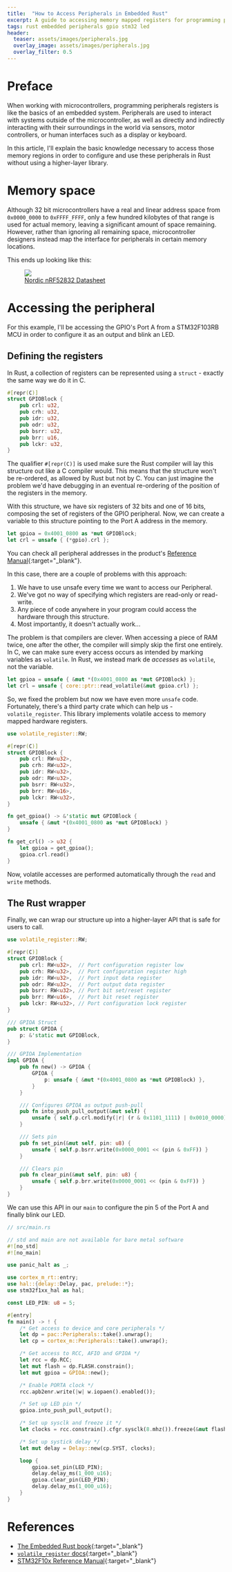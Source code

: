 ```yaml
---
title:  "How to Access Peripherals in Embedded Rust"
excerpt: A guide to accessing memory mapped registers for programming peripherals in Rust.
tags: rust embedded peripherals gpio stm32 led
header:
  teaser: assets/images/peripherals.jpg
  overlay_image: assets/images/peripherals.jpg
  overlay_filter: 0.5
---
```


# Preface
When working with microcontrollers, programming peripherals registers is like the basics of an embedded system. Peripherals are used to interact with systems outside of the microcontroller, as well as directly and indirectly interacting with their surroundings in the world via sensors, motor controllers, or human interfaces such as a display or keyboard.

In this article, I'll explain the basic knowledge necessary to access those memory regions in order to configure and use these peripherals in Rust without using a higher-layer library.

# Memory space
Although 32 bit microcontrollers have a real and linear address space from ```0x0000_0000``` to ```0xFFFF_FFFF```, only a few hundred kilobytes of that range is used for actual memory, leaving a significant amount of space remaining. However, rather than ignoring all remaining space, microcontroller designers instead map the interface for peripherals in certain memory locations.

This ends up looking like this:

<figure>
    <a href="/assets/images/nrf52-memory-map.png"><img src="/assets/images/nrf52-memory-map.png"></a>
    <figcaption><a href="http://infocenter.nordicsemi.com/pdf/nRF52832_PS_v1.1.pdf" target="_blank">Nordic nRF52832 Datasheet</a></figcaption>
</figure>

# Accessing the peripheral
For this example, I'll be accessing the GPIO's Port A from a STM32F103RB MCU in order to configure it as an output and blink an LED.

## Defining the registers
In Rust, a collection of registers can be represented using a ```struct``` - exactly the same way we do it in C.

```rust
#[repr(C)]
struct GPIOBlock {
    pub crl: u32,
    pub crh: u32,
    pub idr: u32,
    pub odr: u32,
    pub bsrr: u32,
    pub brr: u16,
    pub lckr: u32,
}
```

The qualifier ```#[repr(C)]``` is used make sure the Rust compiler will lay this structure out like a C compiler would. This means that the structure won't be re-ordered, as allowed by Rust but not by C. You can just imagine the problem we'd have debugging in an eventual re-ordering of the position of the registers in the memory.

With this structure, we have six registers of 32 bits and one of 16 bits, composing the set of registers of the GPIO peripheral. Now, we can create a variable to this structure pointing to the Port A address in the memory. 

```rust
let gpioa = 0x4001_0800 as *mut GPIOBlock;
let crl = unsafe { (*gpio).crl };
```

You can check all peripheral addresses in the product's [Reference Manual](https://www.st.com/resource/en/reference_manual/cd00171190-stm32f101xx-stm32f102xx-stm32f103xx-stm32f105xx-and-stm32f107xx-advanced-armbased-32bit-mcus-stmicroelectronics.pdf){:target="_blank"}.

In this case, there are a couple of problems with this approach:

1. We have to use unsafe every time we want to access our Peripheral.
2. We've got no way of specifying which registers are read-only or read-write.
3. Any piece of code anywhere in your program could access the hardware through this structure.
4. Most importantly, it doesn't actually work...

The problem is that compilers are clever. When accessing a piece of RAM twice, one after the other, the compiler will simply skip the first one entirely. In C, we can make sure every access occurs as intended by marking variables as ```volatile```. In Rust, we instead mark de *accesses* as ```volatile```, not the variable.

```rust
let gpioa = unsafe { &mut *(0x4001_0800 as *mut GPIOBlock) };
let crl = unsafe { core::ptr::read_volatile(&mut gpioa.crl) };
```

So, we fixed the problem but now we have even more ```unsafe``` code. Fortunately, there's a third party crate which can help us - ```volatile_register```. This library implements volatile access to memory mapped hardware registers.

```rust
use volatile_register::RW;

#[repr(C)]
struct GPIOBlock {
    pub crl: RW<u32>,
    pub crh: RW<u32>,
    pub idr: RW<u32>,
    pub odr: RW<u32>,
    pub bsrr: RW<u32>,
    pub brr: RW<u16>,
    pub lckr: RW<u32>,
}

fn get_gpioa() -> &'static mut GPIOBlock {
    unsafe { &mut *(0x4001_0800 as *mut GPIOBlock) }
}

fn get_crl() -> u32 {
    let gpioa = get_gpioa();
    gpioa.crl.read()
}
```

Now, volatile accesses are performed automatically through the ```read``` and ```write``` methods.

## The Rust wrapper
Finally, we can wrap our structure up into a higher-layer API that is safe for users to call.

```rust
use volatile_register::RW;

#[repr(C)]
struct GPIOBlock {
    pub crl: RW<u32>,  // Port configuration register low
    pub crh: RW<u32>,  // Port configuration register high
    pub idr: RW<u32>,  // Port input data register
    pub odr: RW<u32>,  // Port output data register
    pub bsrr: RW<u32>, // Port bit set/reset register
    pub brr: RW<u16>,  // Port bit reset register
    pub lckr: RW<u32>, // Port configuration lock register
}

/// GPIOA Struct
pub struct GPIOA {
    p: &'static mut GPIOBlock,
}

/// GPIOA Implementation
impl GPIOA {
    pub fn new() -> GPIOA {
        GPIOA {
            p: unsafe { &mut *(0x4001_0800 as *mut GPIOBlock) },
        }
    }

    /// Configures GPIOA as output push-pull
    pub fn into_push_pull_output(&mut self) {
        unsafe { self.p.crl.modify(|r| (r & 0x1101_1111) | 0x0010_0000) }
    }

    /// Sets pin
    pub fn set_pin(&mut self, pin: u8) {
        unsafe { self.p.bsrr.write(0x0000_0001 << (pin & 0xFF)) }
    }

    /// Clears pin
    pub fn clear_pin(&mut self, pin: u8) {
        unsafe { self.p.brr.write(0x0000_0001 << (pin & 0xFF)) }
    }
}
```

We can use this API in our ```main``` to configure the pin 5 of the Port A and finally blink our LED.

```rust
// src/main.rs

// std and main are not available for bare metal software
#![no_std]
#![no_main]

use panic_halt as _;

use cortex_m_rt::entry;
use hal::{delay::Delay, pac, prelude::*};
use stm32f1xx_hal as hal;

const LED_PIN: u8 = 5;

#[entry]
fn main() -> ! {
    /* Get access to device and core peripherals */
    let dp = pac::Peripherals::take().unwrap();
    let cp = cortex_m::Peripherals::take().unwrap();

    /* Get access to RCC, AFIO and GPIOA */
    let rcc = dp.RCC;
    let mut flash = dp.FLASH.constrain();
    let mut gpioa = GPIOA::new();

    /* Enable PORTA clock */
    rcc.apb2enr.write(|w| w.iopaen().enabled());

    /* Set up LED pin */
    gpioa.into_push_pull_output();

    /* Set up sysclk and freeze it */
    let clocks = rcc.constrain().cfgr.sysclk(8.mhz()).freeze(&mut flash.acr);

    /* Set up systick delay */
    let mut delay = Delay::new(cp.SYST, clocks);

    loop {
        gpioa.set_pin(LED_PIN);
        delay.delay_ms(1_000_u16);
        gpioa.clear_pin(LED_PIN);
        delay.delay_ms(1_000_u16);
    }
}
```

# References
- [The Embedded Rust book](https://docs.rust-embedded.org/book/){:target="_blank"}
- [```volatile_register``` docs](https://docs.rs/volatile-register/0.2.0/volatile_register/){:target="_blank"}
- [STM32F10x Reference Manual](https://www.st.com/resource/en/reference_manual/cd00171190-stm32f101xx-stm32f102xx-stm32f103xx-stm32f105xx-and-stm32f107xx-advanced-armbased-32bit-mcus-stmicroelectronics.pdf){:target="_blank"}